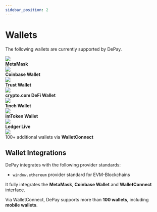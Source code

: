 ```yaml
---
sidebar_position: 2
---
```


# Wallets
The following wallets are currently supported by DePay.

<div className="pb-1 pt-1">
  <div className="d-flex p-2 text-decoration-none">
    <img style={{ width: '1rem', height: '1rem', position: 'relative', top: '0.2rem' }} src="/docs/img/wallets/MetaMask.svg"/>
    <div className="ps-3">
      <div className="text-light"><strong>MetaMask</strong></div>
    </div>
  </div>
</div>

<div className="pb-1 pt-1">
  <div className="d-flex p-2 text-decoration-none">
    <img style={{ width: '1rem', height: '1rem', position: 'relative', top: '0.2rem' }} src="/docs/img/wallets/Coinbase.svg"/>
    <div className="ps-3">
      <div className="text-light"><strong>Coinbase Wallet</strong></div>
    </div>
  </div>
</div>

<div className="pb-1 pt-1">
  <div className="d-flex p-2 text-decoration-none">
    <img style={{ width: '1rem', height: '1rem', position: 'relative', top: '0.2rem' }} src="/docs/img/wallets/TrustWallet.svg"/>
    <div className="ps-3">
      <div className="text-light"><strong>Trust Wallet</strong></div>
    </div>
  </div>
</div>

<div className="pb-1 pt-1">
  <div className="d-flex p-2 text-decoration-none">
    <img style={{ width: '1rem', height: '1rem', position: 'relative', top: '0.2rem' }} src="/docs/img/wallets/CryptoCom.svg"/>
    <div className="ps-3">
      <div className="text-light"><strong>crypto.com DeFi Wallet</strong></div>
    </div>
  </div>
</div>

<div className="pb-1 pt-1">
  <div className="d-flex p-2 text-decoration-none">
    <img style={{ width: '1rem', height: '1rem', position: 'relative', top: '0.2rem' }} src="/docs/img/wallets/1inch.svg"/>
    <div className="ps-3">
      <div className="text-light"><strong>1inch Wallet</strong></div>
    </div>
  </div>
</div>

<div className="pb-1 pt-1">
  <div className="d-flex p-2 text-decoration-none">
    <img style={{ width: '1rem', height: '1rem', position: 'relative', top: '0.2rem' }} src="/docs/img/wallets/imToken.svg"/>
    <div className="ps-3">
      <div className="text-light"><strong>imToken Wallet</strong></div>
    </div>
  </div>
</div>

<div className="pb-1 pt-1">
  <div className="d-flex p-2 text-decoration-none">
    <img style={{ width: '1rem', height: '1rem', position: 'relative', top: '0.2rem' }} src="/docs/img/wallets/Ledger.svg"/>
    <div className="ps-3">
      <div className="text-light"><strong>Ledger Live</strong></div>
    </div>
  </div>

  <div className="pb-1 pt-1">
    <div className="d-flex p-2 text-decoration-none">
      <img style={{ width: '1rem', height: '1rem', position: 'relative', top: '0.2rem' }} src="/docs/img/wallets/WalletConnect.svg"/>
      <div className="ps-3">
        <div className="text-light">100+ additional wallets via <strong>WalletConnect</strong></div>
      </div>
    </div>
  </div>
</div>

## Wallet Integrations

DePay integrates with the following provider standards: 

- `window.ethereum` provider standard for EVM-Blockchains

It fully integrates the **MetaMask**, **Coinbase Wallet** and **WalletConnect** interface.

Via WalletConnect, DePay supports more than **100 wallets**, including **mobile wallets**.


